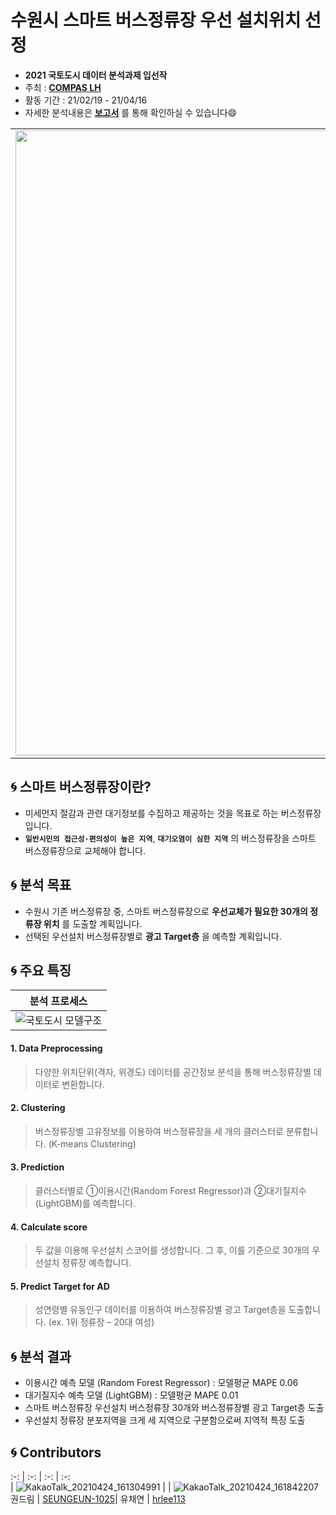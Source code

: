 # 수원시 스마트 버스정류장 우선 설치위치 선정  

* **2021 국토도시 데이터 분석과제 입선작**  
* 주최 : **[COMPAS LH](https://compas.lh.or.kr/)**
* 활동 기간 : 21/02/19 - 21/04/16  
* 자세한 분석내용은 **[보고서](https://github.com/hrlee113/Suwon-Smart-Bus-Station/blob/main/Results/%EB%B0%9C%ED%91%9C%EC%9E%90%EB%A3%8C_%EC%B2%AD%EC%B6%9C%EC%96%B4%EB%9E%8C.pdf)** 를 통해 확인하실 수 있습니다😄

<table>
  <tr>
    <td align="left"><img src="https://user-images.githubusercontent.com/54944069/114996339-b2376a00-9ed9-11eb-8026-fb8224884324.PNG" width="1000px" alt=""/></a></td>
  </tr>
</table>

## 🌀 스마트 버스정류장이란? ##
* 미세먼지 절감과 관련 대기정보를 수집하고 제공하는 것을 목표로 하는 버스정류장입니다.
* **`일반시민의 접근성·편의성이 높은 지역`**, **`대기오염이 심한 지역`** 의 버스정류장을 스마트 버스정류장으로 교체해야 합니다.

## 🌀 분석 목표 ##
* 수원시 기존 버스정류장 중, 스마트 버스정류장으로 **우선교체가 필요한 30개의 정류장 위치** 를 도출할 계획입니다.
* 선택된 우선설치 버스정류장별로 **광고 Target층** 을 예측할 계획입니다.

## 🌀 주요 특징 ##  

|분석 프로세스
| :-: |
|![국토도시 모델구조](https://user-images.githubusercontent.com/54944069/115835638-72c8ca80-a451-11eb-898a-c18b27a90011.PNG)|
  
#### 1. Data Preprocessing   
> 다양한 위치단위(격자, 위경도) 데이터를 공간정보 분석을 통해 버스정류장별 데이터로 변환합니다.  
#### 2. Clustering  
> 버스정류장별 고유정보를 이용하여 버스정류장을 세 개의 클러스터로 분류합니다. (K-means Clustering)  
#### 3. Prediction
> 클러스터별로 ①이용시간(Random Forest Regressor)과  ②대기질지수(LightGBM)를 예측합니다.   
#### 4. Calculate score  
> 두 값을 이용해 우선설치 스코어를 생성합니다. 그 후, 이를 기준으로 30개의 우선설치 정류장 예측합니다.  
#### 5. Predict Target for AD  
> 성연령별 유동인구 데이터를 이용하여 버스정류장별 광고 Target층을 도출합니다. (ex. 1위 정류장 – 20대 여성)


## 🌀 분석 결과 ##
* 이용시간 예측 모델 (Random Forest Regressor) : 모델평균 MAPE 0.06  
* 대기질지수 예측 모델 (LightGBM) : 모델평균 MAPE 0.01
* 스마트 버스정류장 우선설치 버스정류장 30개와 버스정류장별 광고 Target층 도출
* 우선설치 정류장 분포지역을 크게 세 지역으로 구분함으로써 지역적 특징 도출  

## 🌀 Contributors ##  

:-: | :-: | :-: | :-:  
 | ![KakaoTalk_20210424_161304991](https://user-images.githubusercontent.com/54944069/115950883-dbc74580-a518-11eb-9b94-efd906738860.jpg) | | ![KakaoTalk_20210424_161842207](https://user-images.githubusercontent.com/54944069/115950923-00bbb880-a519-11eb-8229-5b96a32d1f69.jpg)
 권드림 | [SEUNGEUN-1025](github.com/SEUNGEUN-1025)| 유채연 | [hrlee113](github.com/hrlee113) 


